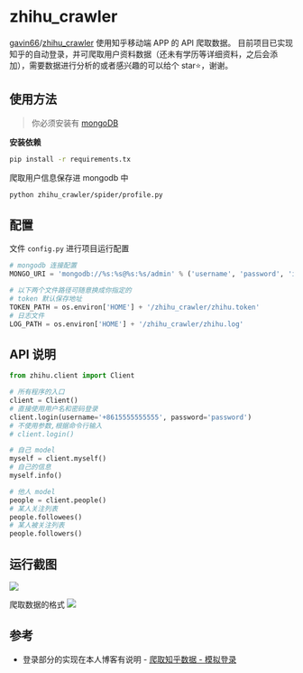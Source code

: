 # zhihu_crawler
[gavin66](https://github.com/gavin66)/[zhihu_crawler](https://github.com/gavin66) 使用知乎移动端 APP 的 API 爬取数据。
目前项目已实现知乎的自动登录，并可爬取用户资料数据（还未有学历等详细资料，之后会添加），需要数据进行分析的或者感兴趣的可以给个 star⭐，谢谢。


## 使用方法

> 你必须安装有 [mongoDB](https://www.mongodb.com/)

**安装依赖**

```sh
pip install -r requirements.tx
```

爬取用户信息保存进 mongodb 中

```sh
python zhihu_crawler/spider/profile.py
```



## 配置

文件 `config.py` 进行项目运行配置

```python
# mongodb 连接配置
MONGO_URI = 'mongodb://%s:%s@%s:%s/admin' % ('username', 'password', 'ip', 'port')

# 以下两个文件路径可随意换成你指定的
# token 默认保存地址
TOKEN_PATH = os.environ['HOME'] + '/zhihu_crawler/zhihu.token'
# 日志文件
LOG_PATH = os.environ['HOME'] + '/zhihu_crawler/zhihu.log'
```



## API 说明

```python
from zhihu.client import Client

# 所有程序的入口
client = Client()
# 直接使用用户名和密码登录
client.login(username='+8615555555555', password='password')
# 不使用参数,根据命令行输入
# client.login()

# 自己 model
myself = client.myself()
# 自己的信息
myself.info()

# 他人 model
people = client.people()
# 某人关注列表
people.followees()
# 某人被关注列表
people.followers()
```



## 运行截图

![](https://raw.githubusercontent.com/gavin66/zhihu_crawler/master/doc/p1.png)


爬取数据的格式
![](https://raw.githubusercontent.com/gavin66/zhihu_crawler/master/doc/p2.png)



## 参考

* 登录部分的实现在本人博客有说明 - [爬取知乎数据 - 模拟登录](http://blog.imgavin.me/2017/04/27/python-zhihu-api/)